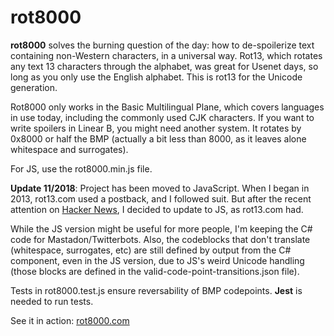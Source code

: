 # rot8000

**rot8000** solves the burning question of the day: how to de-spoilerize text containing non-Western characters, in a universal way. Rot13, which rotates any text 13 characters through the alphabet, was great for Usenet days, so long as you only use the English alphabet. This is rot13 for the Unicode generation.

Rot8000 only works in the Basic Multilingual Plane, which covers languages in use today, including the commonly used CJK characters. If you want to write spoilers in Linear B, you might need another system. It rotates by 0x8000 or half the BMP (actually a bit less than 8000, as it leaves alone whitespace and surrogates). 

For JS, use the rot8000.min.js file.

**Update 11/2018**: Project has been moved to JavaScript. When I began in 2013, rot13.com used a postback, and I followed suit. But after the recent attention on [Hacker News](https://news.ycombinator.com/item?id=18495518), I decided to update to JS, as rot13.com had.

While the JS version might be useful for more people, I'm keeping the C# code for Mastadon/Twitterbots. Also, the codeblocks that don't translate (whitespace, surrogates, etc) are still defined by output from the C# component, even in the JS version, due to JS's weird Unicode handling (those blocks are defined in the valid-code-point-transitions.json file).

Tests in rot8000.test.js ensure reversability of BMP codepoints. **Jest** is needed to run tests.

See it in action: [rot8000.com](http://rot8000.com )
